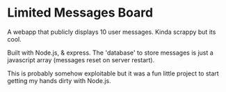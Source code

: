# Limited Messages Board
A webapp that publicly displays 10 user messages.
Kinda scrappy but its cool.

Built with Node.js, & express. The 'database' to store messages is
just a javascript array (messages reset on server restart).

This is probably somehow exploitable but it was a fun little project
to start getting my hands dirty with Node.js.
